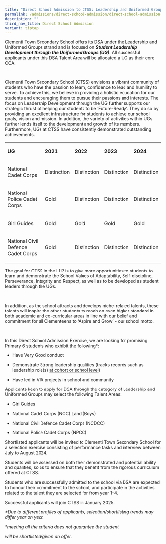 ```yaml
---
title: "Direct School Admission to CTSS: Leadership and Uniformed Groups"
permalink: /admissions/direct-school-admission/direct-school-admission-to-ctss-leadership-and-uniformed-groups/
description: ""
third_nav_title: Direct School Admission
variant: tiptap
---
```

<p>Clementi Town Secondary School offers its DSA under the Leadership and
Uniformed Groups strand and is focused on <strong><em>Student Leadership Development through the Uniformed Groups (UG)</em></strong>.
All successful applicants under this DSA Talent Area will be allocated
a UG as their core CCA.</p>
<p>&nbsp;</p>
<p>Clementi Town Secondary School (CTSS) envisions a vibrant community of
students who have the passion to learn, confidence to lead and humility
to serve. To achieve this, we believe in providing a holistic education
for our students and encouraging them to pursue their passions and interests.
The focus on Leadership Development through the UG further supports our
strategic thrust of helping our students to be ‘Future-Ready’. They do
so by providing an excellent infrastructure for students to achieve our
school goals, vision and mission. In addition, the variety of activities
within UGs further lends itself to the development and growth of its members.
Furthermore, UGs at CTSS have consistently demonstrated outstanding achievements.</p>
<p></p>
<table style="minWidth: 125px">
<colgroup>
<col>
<col>
<col>
<col>
<col>
</colgroup>
<tbody>
<tr>
<td rowspan="1" colspan="1">
<p><strong>UG</strong>
</p>
</td>
<td rowspan="1" colspan="1">
<p><strong>2021</strong>
</p>
</td>
<td rowspan="1" colspan="1">
<p><strong>2022</strong>
</p>
</td>
<td rowspan="1" colspan="1">
<p><strong>2023</strong>
</p>
</td>
<td rowspan="1" colspan="1">
<p><strong>2024</strong>
</p>
</td>
</tr>
<tr>
<td rowspan="1" colspan="1">
<p>National Cadet Corps</p>
</td>
<td rowspan="1" colspan="1">
<p>Distinction</p>
</td>
<td rowspan="1" colspan="1">
<p>Distinction</p>
</td>
<td rowspan="1" colspan="1">
<p>Distinction</p>
</td>
<td rowspan="1" colspan="1">
<p>Distinction</p>
</td>
</tr>
<tr>
<td rowspan="1" colspan="1">
<p>National Police Cadet Corps</p>
</td>
<td rowspan="1" colspan="1">
<p>Gold</p>
</td>
<td rowspan="1" colspan="1">
<p>Distinction</p>
</td>
<td rowspan="1" colspan="1">
<p>Distinction</p>
</td>
<td rowspan="1" colspan="1">
<p>Distinction</p>
</td>
</tr>
<tr>
<td rowspan="1" colspan="1">
<p>Girl Guides</p>
</td>
<td rowspan="1" colspan="1">
<p>Gold</p>
</td>
<td rowspan="1" colspan="1">
<p>Gold</p>
</td>
<td rowspan="1" colspan="1">
<p>Gold</p>
</td>
<td rowspan="1" colspan="1">
<p>Gold</p>
</td>
</tr>
<tr>
<td rowspan="1" colspan="1">
<p>National Civil Defence Cadet Corps</p>
</td>
<td rowspan="1" colspan="1">
<p>Gold</p>
</td>
<td rowspan="1" colspan="1">
<p>Distinction</p>
</td>
<td rowspan="1" colspan="1">
<p>Distinction</p>
</td>
<td rowspan="1" colspan="1">
<p>Distinction</p>
</td>
</tr>
</tbody>
</table>
<p></p>
<p>The goal for CTSS in the LLP is to give more opportunities to students
to learn and demonstrate the School Values of Adaptability, Self-discipline,
Perseverance, Integrity and Respect, as well as to be developed as student
leaders through the UGs.</p>
<p>&nbsp;</p>
<p>In addition, as the school attracts and develops niche-related talents,
these talents will inspire the other students to reach an even higher standard
in both academic and co-curricular areas in line with our belief and commitment
for all Clementeens to ‘Aspire and Grow’ - our school motto.</p>
<p>&nbsp;</p>
<p>In this Direct School Admission Exercise, we are looking for promising
Primary 6 students who exhibit the following*:</p>
<ul data-tight="true" class="tight">
<li>
<p>Have Very Good conduct</p>
</li>
<li>
<p>Demonstrate Strong leadership qualities (tracks records such as leadership
role(s) <u>at cohort or school level</u>)</p>
</li>
<li>
<p>Have led in VIA projects in school and community</p>
</li>
</ul>
<p>Applicants keen to apply for DSA through the category of Leadership and
Uniformed Groups may select the following Talent Areas:</p>
<ul data-tight="true" class="tight">
<li>
<p>Girl Guides</p>
</li>
<li>
<p>National Cadet Corps (NCC) Land (Boys)</p>
</li>
<li>
<p>National Civil Defence Cadet Corps (NCDCC)</p>
</li>
<li>
<p>National Police Cadet Corps (NPCC)</p>
</li>
</ul>
<p>Shortlisted applicants will be invited to Clementi Town Secondary School
for a selection exercise consisting of performance tasks and interview
between July to August 2024.</p>
<p>Students will be assessed on both their demonstrated and potential ability
and qualities, so as to ensure that they benefit from the rigorous curriculum
offered at CTSS.</p>
<p>Students who are successfully admitted to the school via DSA are expected
to honour their commitment to the school, and participate in the activities
related to the talent they are selected for from year 1–4.&nbsp;</p>
<p>Successful applicants will join CTSS in January 2025.</p>
<p><em>*Due to different profiles of applicants, selection/shortlisting trends may differ year on year.</em>
</p>
<p><em>*meeting all the criteria does not guarantee the student</em>
</p>
<p></p>
<p><em>will be shortlisted/given an offer.</em>
</p>